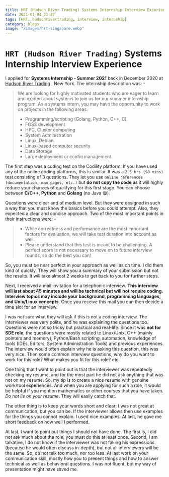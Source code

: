 ```yaml
---
title: HRT (Hudson River Trading) Systems Internship Interview Experience
date: 2021-01-04 21:47
tags: [HRT, hudsonrivertrading, interview, internship]
category: blogs
image: "/images/hrt-singapore.webp"
---
```


# `HRT (Hudson River Trading)` Systems Internship Interview Experience

I applied for **Systems Internship - Summer 2021** back in December 2020
at [Hudson River Trading](https://www.hudsonrivertrading.com) , New
York. The internship description was: -

> We are looking for highly motivated students who are eager to learn
> and excited about systems to join us for our summer internship
> program. As a systems intern, you may have the opportunity to work on
> projects in the following areas:
>
> - Programming/scripting (Golang, Python, C++, C)
> - FOSS development
> - HPC, Cluster computing
> - System Administration
> - Linux, Debian
> - Linux-based computer security
> - Data Storage
> - Large deployment or config management

The first step was a coding test on the Codility platform. If you have
used any of the online coding platforms, this is similar. It was a
`2.5 hrs (90 mins)` test consisting of 3 questions. They let you use
`online references (documentation, man pages, etc.)` but **do not copy
the code** as it will highly reduce your chances of qualifying for this
first stage. You can choose between **C/C++**, **Python** and **Golang**
(no Java 😪).

Questions were clear and of medium level. But they were designed in such
a way that you must know the basics before you could attempt. Also, they
expected a clear and concise approach. Two of the most important points
in their instructions were: -

> - While correctness and performance are the most important factors
>     for evaluation, we will take test duration into account as well.
> - Please understand that this test is meant to be challenging. A
>     perfect score is not necessary to move on to future interview
>     rounds, so do the best you can!

So, you must be near perfect in your approach as well as on time. I did
them kind of quickly. They will show you a summary of your submission
but not the results. It will take almost 2 weeks to get back to you for
further steps.

Next, I received a mail invitation for a telephonic interview. **This
interview will last about 45 minutes and will be technical but will not
require coding. Interview topics may include your background,
programming languages, and Unix/Linux concepts**. Once you receive this
mail you can then decide a time slot for an interview.

I was not sure what they will ask if this is not a coding interview. The
interviewer was very polite, and he was explaining the questions too.
Questions were not so tricky but practical and real-life. Since it was
**not for SDE role**, the questions were mostly related to Linux/Unix,
C++ (mainly pointers and memory), Python/Bash scripting, automation,
knowledge of tools (IDEs, Editors, System Administration Tools) and
previous experiences. The interview would often explain why he is asking
this question, this was very nice. Then some common interview questions,
why do you want to work for this role? What makes you fit for this role?
etc.

One thing that I want to point out is that the interviewer was
repeatedly checking my resume, and for the most part he did not ask
anything that was not on my resume. So, my tip is to create a nice
resume with genuine work/tool experiences. And when you are applying for
such a role, it would be helpful if you mention mathematics or other
courses that you have taken. *Do not lie on your resume*. They will
easily catch that.

The other thing is to keep your words short and clear; I was not great
at communication, but you can be. If the interviewer allows then use
examples for the things you cannot explain. I used nice examples. At
last, he gave me short feedback on how well I performed.

At last, I want to point out things I should not have done. The first
is, I did not ask much about the role, you must do this at least once.
Second, I am talkative, I do not know if the interviewer was not faking
his expressions (because he would often discuss in-depth), but not all
interviewers will be the same. So, do not talk too much, nor too less.
At last work on your communication skill, mostly how you to present
things and how to answer technical as well as behavioral questions. I
was not fluent, but my way of presentation might have saved me.
